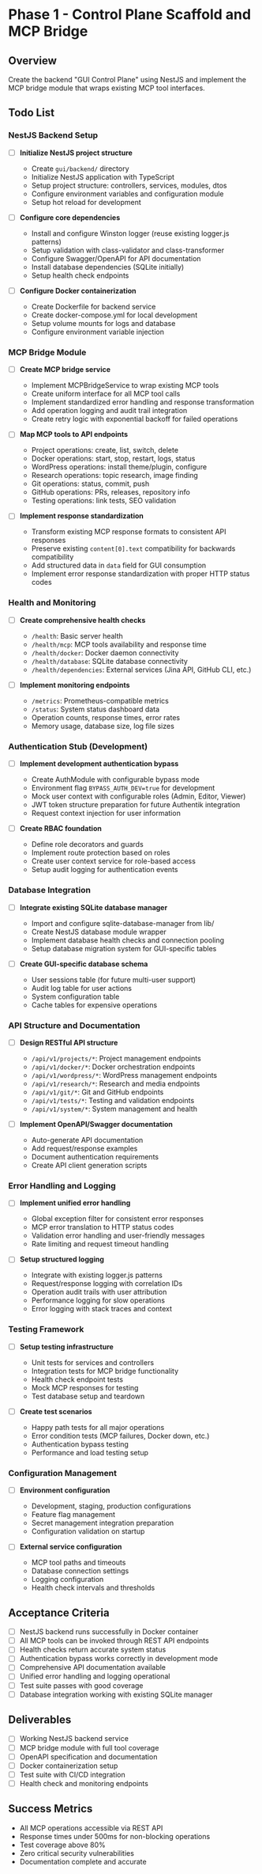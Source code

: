 # Phase 1 - Control Plane Scaffold and MCP Bridge

## Overview
Create the backend "GUI Control Plane" using NestJS and implement the MCP bridge module that wraps existing MCP tool interfaces.

## Todo List

### NestJS Backend Setup
- [ ] **Initialize NestJS project structure**
  - Create `gui/backend/` directory
  - Initialize NestJS application with TypeScript
  - Setup project structure: controllers, services, modules, dtos
  - Configure environment variables and configuration module
  - Setup hot reload for development

- [ ] **Configure core dependencies**
  - Install and configure Winston logger (reuse existing logger.js patterns)
  - Setup validation with class-validator and class-transformer
  - Configure Swagger/OpenAPI for API documentation
  - Install database dependencies (SQLite initially)
  - Setup health check endpoints

- [ ] **Configure Docker containerization**
  - Create Dockerfile for backend service
  - Create docker-compose.yml for local development
  - Setup volume mounts for logs and database
  - Configure environment variable injection

### MCP Bridge Module
- [ ] **Create MCP bridge service**
  - Implement MCPBridgeService to wrap existing MCP tools
  - Create uniform interface for all MCP tool calls
  - Implement standardized error handling and response transformation
  - Add operation logging and audit trail integration
  - Create retry logic with exponential backoff for failed operations

- [ ] **Map MCP tools to API endpoints**
  - Project operations: create, list, switch, delete
  - Docker operations: start, stop, restart, logs, status
  - WordPress operations: install theme/plugin, configure
  - Research operations: topic research, image finding
  - Git operations: status, commit, push
  - GitHub operations: PRs, releases, repository info
  - Testing operations: link tests, SEO validation

- [ ] **Implement response standardization**
  - Transform existing MCP response formats to consistent API responses
  - Preserve existing `content[0].text` compatibility for backwards compatibility
  - Add structured data in `data` field for GUI consumption
  - Implement error response standardization with proper HTTP status codes

### Health and Monitoring
- [ ] **Create comprehensive health checks**
  - `/health`: Basic server health
  - `/health/mcp`: MCP tools availability and response time
  - `/health/docker`: Docker daemon connectivity
  - `/health/database`: SQLite database connectivity
  - `/health/dependencies`: External services (Jina API, GitHub CLI, etc.)

- [ ] **Implement monitoring endpoints**
  - `/metrics`: Prometheus-compatible metrics
  - `/status`: System status dashboard data
  - Operation counts, response times, error rates
  - Memory usage, database size, log file sizes

### Authentication Stub (Development)
- [ ] **Implement development authentication bypass**
  - Create AuthModule with configurable bypass mode
  - Environment flag `BYPASS_AUTH_DEV=true` for development
  - Mock user context with configurable roles (Admin, Editor, Viewer)
  - JWT token structure preparation for future Authentik integration
  - Request context injection for user information

- [ ] **Create RBAC foundation**
  - Define role decorators and guards
  - Implement route protection based on roles
  - Create user context service for role-based access
  - Setup audit logging for authentication events

### Database Integration
- [ ] **Integrate existing SQLite database manager**
  - Import and configure sqlite-database-manager from lib/
  - Create NestJS database module wrapper
  - Implement database health checks and connection pooling
  - Setup database migration system for GUI-specific tables

- [ ] **Create GUI-specific database schema**
  - User sessions table (for future multi-user support)
  - Audit log table for user actions
  - System configuration table
  - Cache tables for expensive operations

### API Structure and Documentation
- [ ] **Design RESTful API structure**
  - `/api/v1/projects/*`: Project management endpoints
  - `/api/v1/docker/*`: Docker orchestration endpoints
  - `/api/v1/wordpress/*`: WordPress management endpoints
  - `/api/v1/research/*`: Research and media endpoints
  - `/api/v1/git/*`: Git and GitHub endpoints
  - `/api/v1/tests/*`: Testing and validation endpoints
  - `/api/v1/system/*`: System management and health

- [ ] **Implement OpenAPI/Swagger documentation**
  - Auto-generate API documentation
  - Add request/response examples
  - Document authentication requirements
  - Create API client generation scripts

### Error Handling and Logging
- [ ] **Implement unified error handling**
  - Global exception filter for consistent error responses
  - MCP error translation to HTTP status codes
  - Validation error handling and user-friendly messages
  - Rate limiting and request timeout handling

- [ ] **Setup structured logging**
  - Integrate with existing logger.js patterns
  - Request/response logging with correlation IDs
  - Operation audit trails with user attribution
  - Performance logging for slow operations
  - Error logging with stack traces and context

### Testing Framework
- [ ] **Setup testing infrastructure**
  - Unit tests for services and controllers
  - Integration tests for MCP bridge functionality
  - Health check endpoint tests
  - Mock MCP responses for testing
  - Test database setup and teardown

- [ ] **Create test scenarios**
  - Happy path tests for all major operations
  - Error condition tests (MCP failures, Docker down, etc.)
  - Authentication bypass testing
  - Performance and load testing setup

### Configuration Management
- [ ] **Environment configuration**
  - Development, staging, production configurations
  - Feature flag management
  - Secret management integration preparation
  - Configuration validation on startup

- [ ] **External service configuration**
  - MCP tool paths and timeouts
  - Database connection settings
  - Logging configuration
  - Health check intervals and thresholds

## Acceptance Criteria
- [ ] NestJS backend runs successfully in Docker container
- [ ] All MCP tools can be invoked through REST API endpoints
- [ ] Health checks return accurate system status
- [ ] Authentication bypass works correctly in development mode
- [ ] Comprehensive API documentation available
- [ ] Unified error handling and logging operational
- [ ] Test suite passes with good coverage
- [ ] Database integration working with existing SQLite manager

## Deliverables
- [ ] Working NestJS backend service
- [ ] MCP bridge module with full tool coverage
- [ ] OpenAPI specification and documentation
- [ ] Docker containerization setup
- [ ] Test suite with CI/CD integration
- [ ] Health check and monitoring endpoints

## Success Metrics
- All MCP operations accessible via REST API
- Response times under 500ms for non-blocking operations
- Test coverage above 80%
- Zero critical security vulnerabilities
- Documentation complete and accurate